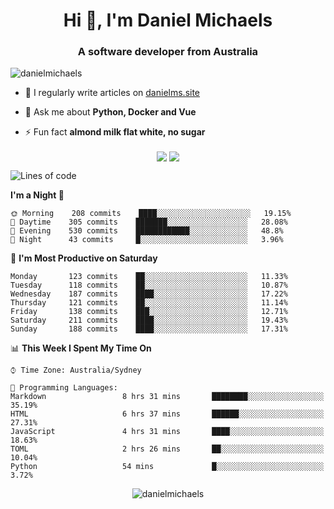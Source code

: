 <h1 align="center">Hi 👋, I'm Daniel Michaels</h1>
<h3 align="center">A software developer from Australia</h3>
<p align="left"> <img src="https://komarev.com/ghpvc/?username=danielmichaels" alt="danielmichaels" /> </p>

- 📝 I regularly write articles on [danielms.site](https://danielms.site)

- 💬 Ask me about **Python, Docker and Vue**

- ⚡ Fun fact **almond milk flat white, no sugar**

<p align="center">
<a href="https://twitter.com/dansult" target="_blank"><img align="center" src="https://img.shields.io/badge/twitter-%231DA1F2.svg?&style=for-the-badge&logo=twitter&logoColor=white"></a>
<a href="https://linkedin.com/in/daniel-michaels" target="_blank"><img align="center" src="https://img.shields.io/badge/linkedin-%230077B5.svg?&style=for-the-badge&logo=linkedin&logoColor=white"></a>
</p>

<!--START_SECTION:waka-->
![Lines of code](https://img.shields.io/badge/From%20Hello%20World%20I%27ve%20Written-373025%20lines%20of%20code-blue)

**I'm a Night 🦉** 

```text
🌞 Morning    208 commits    ████░░░░░░░░░░░░░░░░░░░░░   19.15% 
🌆 Daytime    305 commits    ███████░░░░░░░░░░░░░░░░░░   28.08% 
🌃 Evening    530 commits    ████████████░░░░░░░░░░░░░   48.8% 
🌙 Night      43 commits     █░░░░░░░░░░░░░░░░░░░░░░░░   3.96%

```
📅 **I'm Most Productive on Saturday** 

```text
Monday       123 commits    ██░░░░░░░░░░░░░░░░░░░░░░░   11.33% 
Tuesday      118 commits    ██░░░░░░░░░░░░░░░░░░░░░░░   10.87% 
Wednesday    187 commits    ████░░░░░░░░░░░░░░░░░░░░░   17.22% 
Thursday     121 commits    ██░░░░░░░░░░░░░░░░░░░░░░░   11.14% 
Friday       138 commits    ███░░░░░░░░░░░░░░░░░░░░░░   12.71% 
Saturday     211 commits    ████░░░░░░░░░░░░░░░░░░░░░   19.43% 
Sunday       188 commits    ████░░░░░░░░░░░░░░░░░░░░░   17.31%

```


📊 **This Week I Spent My Time On** 

```text
⌚︎ Time Zone: Australia/Sydney

💬 Programming Languages: 
Markdown                 8 hrs 31 mins       ████████░░░░░░░░░░░░░░░░░   35.19% 
HTML                     6 hrs 37 mins       ██████░░░░░░░░░░░░░░░░░░░   27.31% 
JavaScript               4 hrs 31 mins       ████░░░░░░░░░░░░░░░░░░░░░   18.63% 
TOML                     2 hrs 26 mins       ██░░░░░░░░░░░░░░░░░░░░░░░   10.04% 
Python                   54 mins             █░░░░░░░░░░░░░░░░░░░░░░░░   3.72%

```


<!--END_SECTION:waka-->

<p align="center"> <img src="https://github-readme-stats.vercel.app/api?username=danielmichaels&show_icons=true" alt="danielmichaels" /> </p>

